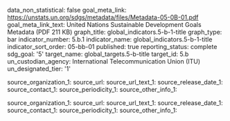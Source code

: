 data_non_statistical: false
goal_meta_link: https://unstats.un.org/sdgs/metadata/files/Metadata-05-0B-01.pdf
goal_meta_link_text: United Nations Sustainable Development Goals Metadata (PDF 211
  KB)
graph_title: global_indicators.5-b-1-title
graph_type: bar
indicator_number: 5.b.1
indicator_name: global_indicators.5-b-1-title
indicator_sort_order: 05-bb-01
published: true
reporting_status: complete
sdg_goal: '5'
target_name: global_targets.5-b-title
target_id: 5.b
un_custodian_agency: International Telecommunication Union (ITU)
un_designated_tier: '1'

source_organization_1: 
source_url: 
source_url_text_1: 
source_release_date_1: 
source_contact_1: 
source_periodicity_1: 
source_other_info_1: 

source_organization_1: 
source_url: 
source_url_text_1: 
source_release_date_1: 
source_contact_1: 
source_periodicity_1: 
source_other_info_1: 
